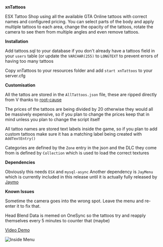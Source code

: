 **xnTattoos**

ESX Tattoo Shop using all the available GTA Online tattoos with correct names and configured pricing. You can select parts of the body and apply multiple tattoos to each area, change the opacity of the tattoos, rotate the camera to see them from multiple angles and even remove tattoos. 

**Installation**

Add tattoos.sql to your database if you don't already have a tattoos field in your `users` table (or update the `VARCHAR(255)` to `LONGTEXT` to prevent errors of having too many tattoos

Copy xnTattoos to your resources folder and add `start xnTattoos` to your server.cfg

**Customisation**

All the tattos are stored in the `AllTattoos.json` file, these are ripped directly from V thanks to [root-cause](https://github.com/root-cause)

The prices of the tattoos are being divided by 20 otherwise they would all be massively expensive, so if you plan to change the prices keep that in mind unless you plan to change the script itself

All tattoo names are stored text labels inside the game, so if you plan to add custom tattoos make sure it has a matching label being created with `AddTextEntry()`

Categories are defined by the `Zone` entry in the json and the DLC they come from is defined by `Collection` which is used to load the correct textures

**Dependencies**

Obviously this needs `ESX` and `mysql-async`
Another dependency is `JayMenu` which is currently included in this release until it is actually fully released by [Jaymo](https://github.com/jaymo1011)

**Known Issues**

Sometime the camera goes into the wrong spot. Leave the menu and re-enter it to fix that.

Head Blend Data is memed on OneSync so the tattoos try and reapply themselves every 5 minutes to counter that (maybe)

[Video Demo](https://spandauballet.gold/i/Y1ouh2m.mp4)

![Inside Menu](https://fuckingyourmum.com/i/na8Dax.jpg)